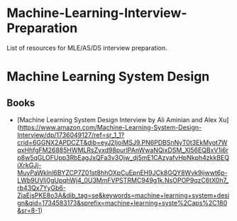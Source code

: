 # Machine-Learning-Interview-Preparation
List of resources for MLE/AS/DS interview preparation.



# Machine Learning System Design 

## Books
- [Machine Learning System Design Interview by Ali Aminian and Alex Xu] (https://www.amazon.com/Machine-Learning-System-Design-Interview/dp/1736049127/ref=sr_1_1?crid=6GGNX2APDCZT&dib=eyJ2IjoiMSJ9.PN6PDBSnNyT0t3EkMyot7WqxHhfgFM26885HWMLRsZyxd98purlPAnWwaNQixDSM_Xl56EQBxV1i6rp8w5qGLOFUpp3RbEagJxQFa3v3Ojw_dj5mE1CAzyafvHpNkph4zkkBEQiXrkGJj-MuyPaWklnl6BYZCP7Z01st8hhOXpCuEpnEH9JCk8GQY8Wvk9ijwwt6p-LWb9UVlj0gUpqhWj4_0U3MmFVPSTRMC949g1k.NsOPOP9qzC6tX0h7_rb43Qx7YyGb6-ZjaEjsPKE8o3A&dib_tag=se&keywords=machine+learning+system+design&qid=1734583173&sprefix=machine+learning+syste%2Caps%2C180&sr=8-1) 

